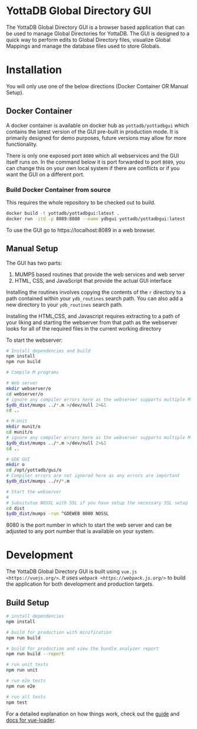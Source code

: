 # YottaDB Global Directory GUI

The YottaDB Global Directory GUI is a browser based application that can be used to manage Global Directories for YottaDB. The GUI is designed to a quick way to perform edits to Global Directory files, visualize Global Mappings and manage the database files used to store Globals.

# Installation

You will only use one of the below directions (Docker Container OR Manual Setup).

## Docker Container

A docker container is available on docker hub as `yottadb/yottadbgui` which contains the latest version of the GUI pre-built in production mode. It is primarily designed for demo purposes, future versions may allow for more functionality.

There is only one exposed port `8080` which all webservices and the GUI itself runs on. In the command below it is port forwarded to port `8089`, you can change this on your own local system if there are conflicts or if you want the GUI on a different port.

### Build Docker Container from source

This requires the whole repository to be checked out to build.

```bash
docker build -t yottadb/yottadbgui:latest .
docker run -itd -p 8089:8080 --name ydbgui yottadb/yottadbgui:latest
```

To use the GUI go to https://localhost:8089 in a web browser.

## Manual Setup

The GUI has two parts:

1. MUMPS based routines that provide the web services and web server
2. HTML, CSS, and JavaScript that provide the actual GUI interface

Installing the routines involves copying the contents of the `r` directory to a path contained within your `ydb_routines` search path. You can also add a new directory to your `ydb_routines` search path.

Installing the HTML,CSS, and Javascript requires extracting to a path of your liking and starting the webserver from that path as the webserver looks for all of the required files in the current working directory

To start the webserver:

```bash
# Install dependencies and build
npm install
npm run build

# Compile M programs

# Web server
mkdir webserver/o
cd webserver/o
# ignore any compiler errors here as the webserver supports multiple M implementations
$ydb_dist/mumps ../*.m >/dev/null 2>&1
cd ..

# M-Unit
mkdir munit/o
cd munit/o
# ignore any compiler errors here as the webserver supports multiple M implementations
$ydb_dist/mumps ../*.m >/dev/null 2>&1
cd ..

# GDE GUI
mkdir o
cd /opt/yottadb/gui/o
# Compiler errors are not ignored here as any errors are important
$ydb_dist/mumps ../r/*.m

# Start the webserver
#
# Subsitutue NOSSL with SSL if you have setup the necessary SSL setup
cd dist
$ydb_dist/mumps -run ^GDEWEB 8080 NOSSL
```

8080 is the port number in which to start the web server and can be adjusted to any port number that is available on your system.

# Development

The YottaDB Global Directory GUI is built using `vue.js <https://vuejs.org/>`_. It uses `webpack <https://webpack.js.org/>`_ to build the application for both development and production targets.

## Build Setup

```bash
# install dependencies
npm install

# build for production with minification
npm run build

# build for production and view the bundle analyzer report
npm run build --report

# run unit tests
npm run unit

# run e2e tests
npm run e2e

# run all tests
npm test
```

For a detailed explanation on how things work, check out the [guide](http://vuejs-templates.github.io/webpack/) and [docs for vue-loader](http://vuejs.github.io/vue-loader).
